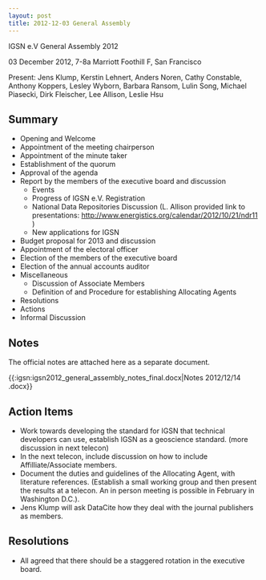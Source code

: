 ```yaml
---
layout: post
title: 2012-12-03 General Assembly
---
```


IGSN e.V General Assembly 2012

03 December 2012, 7-8a Marriott Foothill F, San Francisco

Present: Jens Klump, Kerstin Lehnert, Anders Noren, Cathy Constable, Anthony Koppers, Lesley Wyborn, Barbara Ransom, Lulin Song, Michael Piasecki, Dirk Fleischer, Lee Allison, Leslie Hsu

## Summary ## 
   - Opening and Welcome
   - Appointment of the meeting chairperson
   - Appointment of the minute taker
   - Establishment of the quorum
   - Approval of the agenda
   - Report by the members of the executive board and discussion
     - Events
     - Progress of IGSN e.V. Registration
     - National Data Repositories Discussion (L. Allison provided link to presentations: http://www.energistics.org/calendar/2012/10/21/ndr11 )
     - New applications for IGSN
   - Budget proposal for 2013 and discussion
   - Appointment of the electoral officer
   - Election of the members of the executive board
   - Election of the annual accounts auditor
   - Miscellaneous
     - Discussion of Associate Members
     - Definition of and Procedure for establishing Allocating Agents
   - Resolutions
   - Actions
   - Informal Discussion


## Notes ##

The official notes are attached here as a separate document. 

{{:igsn:igsn2012_general_assembly_notes_final.docx|Notes 2012/12/14 .docx}}

## Action Items ##

  - Work towards developing the standard for IGSN that technical developers can use, establish IGSN as a geoscience standard. (more discussion in next telecon) 
  - In the next telecon, include discussion on how to include Affilliate/Associate members.
  - Document the duties and guidelines of the Allocating Agent, with literature references. (Establish a small working group and then present the results at a telecon. An in person meeting is possible in February in Washington D.C.).
  - Jens Klump will ask DataCite how they deal with the journal publishers as members.


## Resolutions ##
  - All agreed that there should be a staggered rotation in the executive board.  


